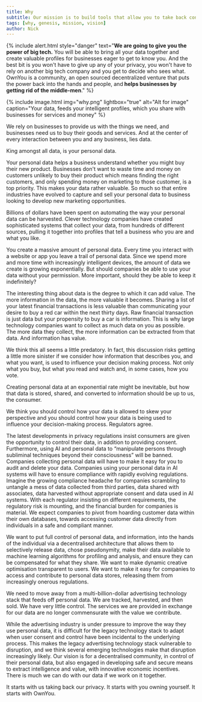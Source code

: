 ```yaml
---
title: Why
subtitle: Our mission is to build tools that allow you to take back control of your personal data, generate intelligence, and monetize it, without relying on another big technology company that pretends to have your interest at heart.
tags: [why, genesis, mission, vision]
author: Nick
---
```


{% include alert.html style="danger" text="<strong>We are going to give you the power of big tech.</strong> You will be able to bring all your data together and create valuable profiles for businesses eager to get to know you. And the best bit is you won't have to give up any of your privacy, you won't have to rely on another big tech company and you get to decide who sees what. OwnYou is a community, an open sourced decentralized venture that puts the power back into the hands and people, and<strong> helps businesses by getting rid of the middle-men</strong>." %}

{% include image.html img="why.png" lightbox="true" alt="Alt for image" caption="Your data, feeds your intelligent profiles, which you share with businesses for services and money" %}

We rely on businesses to provide us with the things we need, and businesses need us to buy their goods and services. And at the center of every interaction between you and any business, lies data.

King amongst all data, is your personal data.

Your personal data helps a business understand whether you might buy their new product. Businesses don't want to waste time and money on customers unlikely to buy their product which means finding the right customers, and only spending money on marketing to those customer, is a top priority. This makes your data rather valuable. So much so that entire industries have evolved to capture and sell your personal data to business looking to develop new marketing opportunities.

Billions of dollars have been spent on automating the way your personal data can be harvested. Clever technology companies have created sophisticated systems that collect your data, from hundreds of different sources, pulling it together into profiles that tell a business who you are and what you like.

You create a massive amount of personal data. Every time you interact with a website or app you leave a trail of personal data. Since we spend more and more time with increasingly intelligent devices, the amount of data we create is growing exponentially. But should companies be able to use your data without your permission. More important, should they be able to keep it indefinitely?

The interesting thing about data is the degree to which it can add value. The more information in the data, the more valuable it becomes. Sharing a list of your latest financial transactions is less valuable than communicating your desire to buy a red car within the next thirty days. Raw financial transaction is just data but your propensity to buy a car is information. This is why large technology companies want to collect as much data on you as possible. The more data they collect, the more information can be extracted from that data. And information has value.

We think this all seems a little predatory. In fact, this discussion risks getting a little more sinister if we consider how information that describes you, and what you want, is used to influence your decision making process. Not only what you buy, but what you read and watch and, in some cases, how you vote.

Creating personal data at an exponential rate might be inevitable, but how that data is stored, shared, and converted to information should be up to us, the consumer.

We think you should control how your data is allowed to skew your perspective and you should control how your data is being used to influence your decision-making process. Regulators agree.

The latest developments in privacy regulations insist consumers are given the opportunity to control their data, in addition to providing consent. Furthermore, using AI and personal data to “manipulate persons through subliminal techniques beyond their consciousness” will be banned. Companies collecting personal data will have to make it easy for you to audit and delete your data. Companies using your personal data in AI systems will have to ensure compliance with rapidly evolving regulations. Imagine the growing compliance headache for companies scrambling to untangle a mess of data collected from third parties, data shared with associates, data harvested without appropriate consent and data used in AI systems. With each regulator insisting on different requirements, the regulatory risk is mounting, and the financial burden for companies is material. We expect companies to pivot from hoarding customer data within their own databases, towards accessing customer data directly from individuals in a safe and compliant manner.

We want to put full control of personal data, and information, into the hands of the individual via a decentralised architecture that allows them to selectively release data, chose pseudonymity, make their data available to machine learning algorithms for profiling and analysis, and ensure they can be compensated for what they share. We want to make dynamic creative optimisation transparent to users. We want to make it easy for companies to access and contribute to personal data stores, releasing them from increasingly onerous regulations.

We need to move away from a multi-billion-dollar advertising technology stack that feeds off personal data. We are tracked, harvested, and then sold. We have very little control. The services we are provided in exchange for our data are no longer commensurate with the value we contribute.

While the advertising industry is under pressure to improve the way they use personal data, it is difficult for the legacy technology stack to adapt when user consent and control have been incidental to the underlying process. This makes the legacy advertising technology stack vulnerable to disruption, and we think several emerging technologies make that disruption increasingly likely. Our vision is for a decentralised community, in control of their personal data, but also engaged in developing safe and secure means to extract intelligence and value, with innovative economic incentives. There is much we can do with our data if we work on it together.

It starts with us taking back our privacy. It starts with you owning yourself. It starts with OwnYou.

